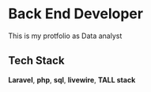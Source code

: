 
# Back End Developer

This is my protfolio as Data analyst




## Tech Stack

**Laravel**, **php**, **sql**, **livewire**, **TALL stack**


